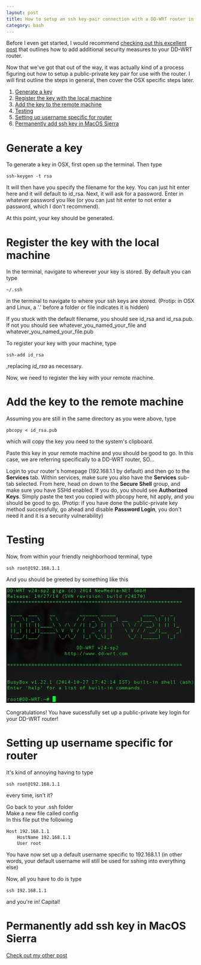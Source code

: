 ```yaml
---
layout: post
title: How to setup an ssh key-pair connection with a DD-WRT router in OSX
category: bash
---
```


Before I even get started, I would recommend
[checking out this excellent post](http://www.ibm.com/developerworks/library/l-wifisecureddwrt/)
that outlines how to add additional security measures to your DD-WRT router.

Now that we've got that out of the way, it was actually kind of a process
figuring out how to setup a public-private key pair for use with the router. I
will first outline the steps in general, then cover the OSX specific steps
later.

1. [Generate a key](#generate-a-key)
2. [Register the key with the local machine](#register-the-key-with-the-local-machine)
3. [Add the key to the remote machine](#add-the-key-to-the-remote-machine)
4. [Testing](#testing)
5. [Setting up username specific for router](#setting-up-username-specific-for-router)
6. [Permanently add ssh key in MacOS Sierra](#permanently-add-ssh-key-in-macos-sierra)

# Generate a key
To generate a key in OSX, first open up the terminal. Then type

    ssh-keygen -t rsa

It will then have you specify the filename for the key. You can just hit enter
here and it will default to id_rsa. Next, it will ask for a password. Enter in
whatever password you like (or you can just hit enter to not enter a password,
which I don't recommend).

At this point, your key should be generated.

# Register the key with the local machine
In the terminal, navigate to wherever your key is stored. By default you can type

    ~/.ssh

in the terminal to navigate to where your ssh keys are stored. (Protip: in OSX
and Linux, a '.' before a folder or file indicates it is hidden)

If you stuck with the default filename, you should see id_rsa and id_rsa.pub. If not you should see whatever_you_named_your_file and whatever_you_named_your_file.pub

To register your key with your machine, type

    ssh-add id_rsa

,replacing *id_rsa* as necessary.

Now, we need to register the key with your remote machine.

# Add the key to the remote machine
Assuming you are still in the same directory as you were above, type

    pbcopy < id_rsa.pub

which will copy the key you need to the system's clipboard.

Paste this key in your remote machine and you should be good to go. In this
case, we are referring specifically to a DD-WRT router, SO...

Login to your router's homepage (192.168.1.1 by default) and then go to the
**Services** tab. Within services, make sure you also have the **Services**
sub-tab selected. From here, head on down to the **Secure Shell** group, and
make sure you have SSHd enabled. If you do, you should see **Authorized Keys**.
Simply paste the text you copied with pbcopy here, hit apply, and you should be
good to go. (Protip: if you have done the public-private key method
successfully, go ahead and disable **Password Login**, you don't need it and it
is a security vulnerability)

# Testing
Now, from within your friendly neighborhood terminal, type

    ssh root@192.168.1.1

And you should be greeted by something like this

![Terminal](/public/ssh/2016-01-18-ssh/terminal.webp)

Congratulations! You have sucessfully set up a public-private key login for your
DD-WRT router!

# Setting up username specific for router
It's kind of annoying having to type

    ssh root@192.168.1.1

every time, isn't it?

Go back to your .ssh folder  
Make a new file called config  
In this file put the following

    Host 192.168.1.1
    	HostName 192.168.1.1
    	User root

You have now set up a default username specific to 192.168.1.1 (in other words,
your default username will still be used for sshing into everything else)

Now, all you have to do is type

    ssh 192.168.1.1

and you're in! Capital!

# Permanently add ssh key in MacOS Sierra
[Check out my other post](https://electr0sheep.com/osx/2017/02/13/permanent-ssh-sierra/)
